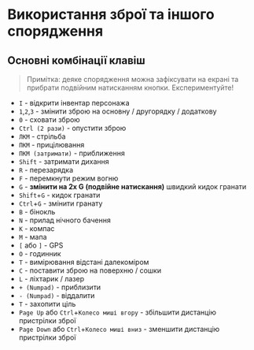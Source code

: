 # Використання зброї та іншого спорядження
## Основні комбінації клавіш
> Примітка: деяке спорядження можна зафіксувати на екрані та прибрати подвійним натисканням кнопки. Експериментуйте!
- `I` -  відкрити інвентар персонажа
- `1`,`2`,`3` - змінити зброю на основну / другорядку / додаткову
- `0` - сховати зброю
- `Ctrl (2 рази)` - опустити зброю
- `ЛКМ` - стрільба
- `ПКМ` - прицілювання
- `ПКМ (затримати)` - приближення
- `Shift` - затримати дихання
- `R` - перезарядка
- `F` - перемкнути режим вогню
- `G` - **змінити на 2x G (подвійне натискання)** швидкий кидок гранати
- `Shift`+`G` - кидок гранати
- `Ctrl`+`G` - змінити гранату
- `B` - бінокль
- `N` - прилад нічного бачення
- `K` - компас
- `M` - мапа
- `[` або `]` - GPS
- `O` - годинник
- `T` - вимірювання відстані далекоміром
- `C` - поставити зброю на поверхню / сошки
- `L` - ліхтарик / лазер
- `+ (Numpad)` - приблизити
- `- (Numpad)` - віддалити
- `T` - захопити ціль
- `Page Up` або `Ctrl`+`Колесо миші вгору` - збільшити дистанцію пристрілки зброї
- `Page Down` або `Ctrl`+`Колесо миші вниз` - зменшити дистанцію пристрілки зброї
